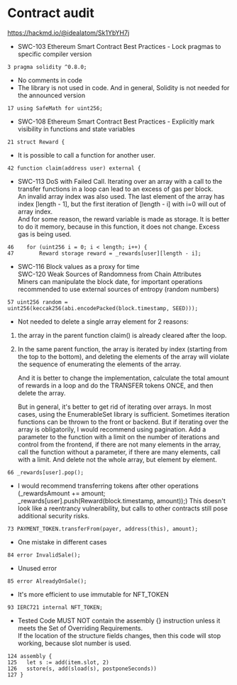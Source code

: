 # Contract audit

https://hackmd.io/@idealatom/Sk1YbYH7j

- SWC-103 Ethereum Smart Contract Best Practices - Lock pragmas to specific compiler version

```shell
3 pragma solidity ^0.8.0;
```

- No comments in code
- The library is not used in code. And in general, Solidity is not needed for the announced version

```shell
17 using SafeMath for uint256;
```

- SWC-108 Ethereum Smart Contract Best Practices - Explicitly mark visibility in functions and state variables

```shell
21 struct Reward {
```

- It is possible to call a function for another user.

```shell
42 function claim(address user) external {
```

- SWC-113 DoS with Failed Call. Iterating over an array with a call to the transfer functions in a loop can lead to an excess of gas per block.\
  An invalid array index was also used. The last element of the array has index [length - 1], but the first iteration of [length - i] with i=0 will out of array index.\
  And for some reason, the reward variable is made as storage. It is better to do it memory, because in this function, it does not change. Excess gas is being used.

```shell
46    for (uint256 i = 0; i < length; i++) {
47        Reward storage reward = _rewards[user][length - i];
```

- SWC-116 Block values as a proxy for time\
  SWC-120 Weak Sources of Randomness from Chain Attributes\
  Miners can manipulate the block date, for important operations recommended to use external sources of entropy (random numbers)

```shell
57 uint256 random = uint256(keccak256(abi.encodePacked(block.timestamp, SEED)));
```

- Not needed to delete a single array element for 2 reasons:

1. the array in the parent function claim() is already cleared after the loop.
2. In the same parent function, the array is iterated by index (starting from the top to the bottom), and deleting the elements of the array will violate the sequence of enumerating the elements of the array.

   And it is better to change the implementation, calculate the total amount of rewards in a loop and do the TRANSFER tokens ONCE, and then delete the array.

   But in general, it's better to get rid of iterating over arrays. In most cases, using the EnumerableSet library is sufficient. Sometimes iteration functions can be thrown to the front or backend. But if iterating over the array is obligatorily, I would recommend using pagination. Add a parameter to the function with a limit on the number of iterations and control from the frontend, if there are not many elements in the array, call the function without a parameter, if there are many elements, call with a limit. And delete not the whole array, but element by element.

```shell
66 _rewards[user].pop();
```

- I would recommend transferring tokens after other operations (\_rewardsAmount += amount; \_rewards[user].push(Reward(block.timestamp, amount));) This doesn't look like a reentrancy vulnerability, but calls to other contracts still pose additional security risks.

```shell
73 PAYMENT_TOKEN.transferFrom(payer, address(this), amount);
```

- One mistake in different cases

```shell
84 error InvalidSale();
```

- Unused error

```shell
85 error AlreadyOnSale();
```

- It's more efficient to use immutable for NFT_TOKEN

```shell
93 IERC721 internal NFT_TOKEN;

```

- Tested Code MUST NOT contain the assembly {} instruction unless it meets the Set of Overriding Requirements.\
  If the location of the structure fields changes, then this code will stop working, because slot number is used.

```shell
124 assembly {
125   let s := add(item.slot, 2)
126   sstore(s, add(sload(s), postponeSeconds))
127 }
```
